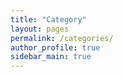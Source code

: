 ```yaml
---
title: "Category"
layout: pages
permalink: /categories/
author_profile: true
sidebar_main: true
---
```

